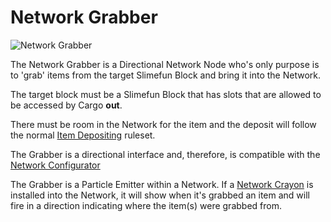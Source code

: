 # Network Grabber

![Network Grabber](../../.gitbook/assets/networks/tile\_network\_grabber.png)

The Network Grabber is a Directional Network Node who's only purpose is to 'grab' items from the target Slimefun Block and bring it into the Network.

The target block must be a Slimefun Block that has slots that are allowed to be accessed by Cargo **out**.

There must be room in the Network for the item and the deposit will follow the normal [Item Depositing](../basics/item-deposit-withdrawal.md#depositing) ruleset.

The Grabber is a directional interface and, therefore, is compatible with the [Network Configurator](../tools/network-configurator.md)

The Grabber is a Particle Emitter within a Network. If a [Network Crayon](../tools/network-crayon.md) is installed into the Network, it will show when it's grabbed an item and will fire in a direction indicating where the item(s) were grabbed from.
